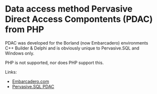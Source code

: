 # Data access method Pervasive Direct Access Compontents (PDAC) from PHP

PDAC was developed for the Borland (now Embarcadero) environments C++ Builder & Delphi and is obviously unique to Pervasive.SQL and Windows only.

PHP is not supported, nor does PHP support this.

Links:
* [Embarcadero.com](https:/www.embarcadero.com)
* [Pervasive.SQL PDAC](https://docs.actian.com/psql/psqlv13/#page/pdac%2Fpdacref.htm)
